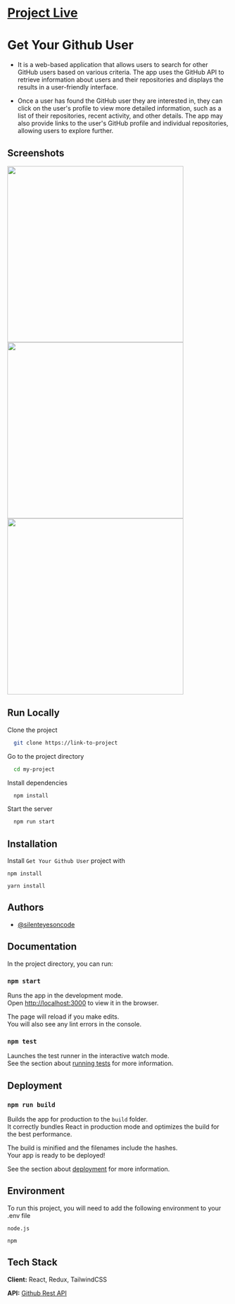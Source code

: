# <a href="https://vigilant-meninsky-2f35bc.netlify.app" target="_blank">Project Live</a>




# Get Your Github User

* It is a web-based application that allows users to search for other GitHub users based on various criteria. The app uses the GitHub API to retrieve information about users and their repositories and displays the results in a user-friendly interface.

* Once a user has found the GitHub user they are interested in, they can click on the user's profile to view more detailed information, such as a list of their repositories, recent activity, and other details. The app may also provide links to the user's GitHub profile and individual repositories, allowing users to explore further.


## Screenshots

<img src="https://user-images.githubusercontent.com/46851135/231368370-3cb0dddf-369b-4221-bf80-9a183e63c9a1.png"  width="400" > <img src="https://user-images.githubusercontent.com/46851135/231368707-7f48a8a6-e13b-4912-bfb7-49ed7bdab7de.png"  width="400" >
<img src="https://user-images.githubusercontent.com/46851135/231368993-c2a0a062-2aff-4db2-a203-26f7ed3c6281.png"  width="400" > 




## Run Locally

Clone the project

```bash
  git clone https://link-to-project
```

Go to the project directory

```bash
  cd my-project
```

Install dependencies

```bash
  npm install
```

Start the server

```bash
  npm run start
```


## Installation

Install `Get Your Github User` project with 


   `npm install` 


  `yarn install` 

    
## Authors

- [@silenteyesoncode](https://github.com/silenteyesoncode)


## Documentation

In the project directory, you can run:

### `npm start`

Runs the app in the development mode.\
Open [http://localhost:3000](http://localhost:3000) to view it in the browser.

The page will reload if you make edits.\
You will also see any lint errors in the console.

### `npm test`

Launches the test runner in the interactive watch mode.\
See the section about [running tests](https://facebook.github.io/create-react-app/docs/running-tests) for more information.







## Deployment

### `npm run build`

Builds the app for production to the `build` folder.\
It correctly bundles React in production mode and optimizes the build for the best performance.

The build is minified and the filenames include the hashes.\
Your app is ready to be deployed!

See the section about [deployment](https://facebook.github.io/create-react-app/docs/deployment) for more information.


## Environment 

To run this project, you will need to add the following environment to your .env file

`node.js`

`npm`


## Tech Stack

**Client:** React, Redux, TailwindCSS

**API:** [Github Rest API](https://docs.github.com/en/rest?apiVersion=2022-11-28)

